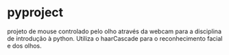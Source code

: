 # pyproject
projeto de mouse controlado pelo olho através da webcam para a disciplina de introdução à python.
Utiliza o haarCascade para o reconhecimento facial e dos olhos.
